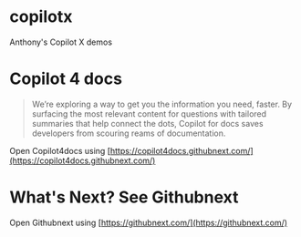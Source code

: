# copilotx

Anthony's Copilot X demos


# Copilot 4 docs

> We’re exploring a way to get you the information you need, faster. By surfacing the most relevant content for questions with tailored summaries that help connect the dots, Copilot for docs saves developers from scouring reams of documentation.

Open Copilot4docs using [https://copilot4docs.githubnext.com/](https://copilot4docs.githubnext.com/)


# What's Next? See Githubnext

Open Githubnext using [https://githubnext.com/](https://githubnext.com/)